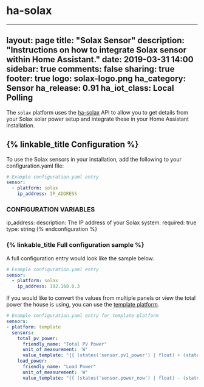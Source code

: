 # ha-solax
---
layout: page
title: "Solax Sensor"
description: "Instructions on how to integrate Solax sensor within Home Assistant."
date: 2019-03-31 14:00
sidebar: true
comments: false
sharing: true
footer: true
logo: solax-logo.png
ha_category: Sensor
ha_release: 0.91
ha_iot_class: Local Polling
---

The `solax` platform uses the [ha-solax](https://github.com/squishykid/ha-solax) API to allow you to get details from your Solax solar power setup and integrate these in your Home Assistant installation.

## {% linkable_title Configuration %}

To use the Solax sensors in your installation, add the following to your configuration.yaml file:


```yaml
# Example configuration.yaml entry
sensor:
  - platform: solax
    ip_address: IP_ADDRESS
```


### CONFIGURATION VARIABLES
ip_address:
  description: The IP address of your Solax system.
  required: true
  type: string
{% endconfiguration %}


### {% linkable_title Full configuration sample %}

A full configuration entry would look like the sample below.


```yaml
# Example configuration.yaml entry
sensor:
  - platform: solax
    ip_address: 192.168.0.3
```


If you would like to convert the values from multiple panels or view the total power the house is using, you can use the [template platform](/components/sensor.template/).


```yaml
# Example configuration.yaml entry for template platform
sensors:
- platform: template
  sensors:
    total_pv_power:
      friendly_name: "Total PV Power"
      unit_of_measurement: 'W'
      value_template: "{{ (states('sensor.pv1_power') | float) + (states('sensor.pv2_power') | float) }}"
    load_power:
      friendly_name: "Load Power"
      unit_of_measurement: 'W'
      value_template: "{{ (states('sensor.power_now') | float) - (states('sensor.exported_power') | float) }}"
```
